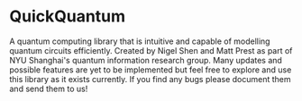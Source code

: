 # QuickQuantum
A quantum computing library that is intuitive and capable of modelling quantum circuits efficiently.
Created by Nigel Shen and Matt Prest as part of NYU Shanghai's quantum information research group. Many updates and possible features are yet to be implemented but feel free to explore and use this library as it exists currently. If you find any bugs please document them and send them to us!
